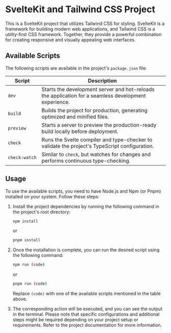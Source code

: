 # SvelteKit and Tailwind CSS Project

This is a SvelteKit project that utilizes Tailwind CSS for styling. SvelteKit is a framework for building modern web applications, and Tailwind CSS is a utility-first CSS framework. Together, they provide a powerful combination for creating responsive and visually appealing web interfaces.

## Available Scripts

The following scripts are available in the project's `package.json` file:

| Script        | Description                                                                              |
| ------------- | ---------------------------------------------------------------------------------------- |
| `dev`         | Starts the development server and hot-reloads the application for a seamless development experience. |
| `build`       | Builds the project for production, generating optimized and minified files.               |
| `preview`     | Starts a server to preview the production-ready build locally before deployment.           |
| `check`       | Runs the Svelte compiler and type-checker to validate the project's TypeScript configuration.   |
| `check:watch` | Similar to `check`, but watches for changes and performs continuous type-checking.        |

## Usage

To use the available scripts, you need to have Node.js and Npm (or Pnpm) installed on your system. Follow these steps:

1. Install the project dependencies by running the following command in the project's root directory:
   ```bash
   npm install
   ```
   or 
   ```bash
   pnpm install
   ```
2. Once the installation is complete, you can run the desired script using the following command:
    ```bash
    npm run (code)
    ```
    or 
    ```bash
    pnpm run (code)
    ```
    Replace `(code)` with one of the available scripts mentioned in the table above.

3. The corresponding action will be executed, and you can see the output in the terminal.
   Please note that specific configurations and additional steps might be required depending on your project setup or requirements. Refer to the project documentation for more information.